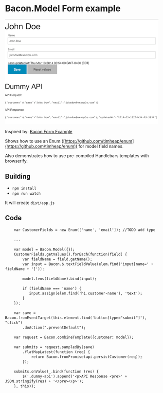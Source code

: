 Bacon.Model Form example
========================

![ ](screen.png)

Inspired by: [Bacon Form Example](https://github.com/nnarhinen/bacon-form-example)

Shows how to use an Enum ([https://github.com/timheap/enum](https://github.com/timheap/enum)) for model field names.

Also demonstrates how to use pre-compiled Handlebars templates with browserify.

Building
--------

 * `npm install`
 * `npm run watch`

It will create `dist/app.js`

Code
----

        var CustomerFields = new Enum(['name', 'email']); //TODO add type

        ...

        var model = Bacon.Model({});
        CustomerFields.getValues().forEach(function(field) {
            var fieldName = field.getName();
            var input = Bacon.$.textFieldValue(elem.find('input[name=' + fieldName + ']'));

            model.lens(fieldName).bind(input);

            if (fieldName === 'name') {
               input.assign(elem.find('h1.customer-name'), 'text');
            }
        });

        var save = Bacon.fromEventTarget(this.element.find('button[type="submit"]'), "click")
            .doAction(".preventDefault");

        var request = Bacon.combineTemplate({customer: model});

        var submits = request.sampledBy(save)
            .flatMapLatest(function (req) {
                return Bacon.fromPromise(api.persistCustomer(req));
            });

        submits.onValue(_.bind(function (res) {
            $('.dummy-api').append('<p>API Response <pre>' + JSON.stringify(res) + '</pre></p>');
        }, this));
